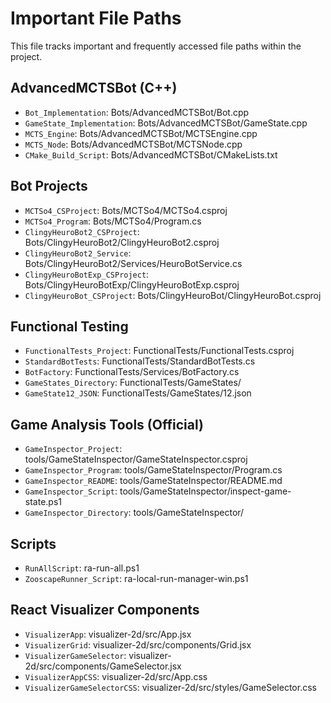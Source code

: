 # Important File Paths

This file tracks important and frequently accessed file paths within the project.

## AdvancedMCTSBot (C++)

- `Bot_Implementation`: Bots/AdvancedMCTSBot/Bot.cpp
- `GameState_Implementation`: Bots/AdvancedMCTSBot/GameState.cpp
- `MCTS_Engine`: Bots/AdvancedMCTSBot/MCTSEngine.cpp
- `MCTS_Node`: Bots/AdvancedMCTSBot/MCTSNode.cpp
- `CMake_Build_Script`: Bots/AdvancedMCTSBot/CMakeLists.txt

## Bot Projects

- `MCTSo4_CSProject`: Bots/MCTSo4/MCTSo4.csproj
- `MCTSo4_Program`: Bots/MCTSo4/Program.cs
- `ClingyHeuroBot2_CSProject`: Bots/ClingyHeuroBot2/ClingyHeuroBot2.csproj
- `ClingyHeuroBot2_Service`: Bots/ClingyHeuroBot2/Services/HeuroBotService.cs
- `ClingyHeuroBotExp_CSProject`: Bots/ClingyHeuroBotExp/ClingyHeuroBotExp.csproj
- `ClingyHeuroBot_CSProject`: Bots/ClingyHeuroBot/ClingyHeuroBot.csproj

## Functional Testing

- `FunctionalTests_Project`: FunctionalTests/FunctionalTests.csproj
- `StandardBotTests`: FunctionalTests/StandardBotTests.cs
- `BotFactory`: FunctionalTests/Services/BotFactory.cs
- `GameStates_Directory`: FunctionalTests/GameStates/
- `GameState12_JSON`: FunctionalTests/GameStates/12.json

## Game Analysis Tools (Official)

- `GameInspector_Project`: tools/GameStateInspector/GameStateInspector.csproj
- `GameInspector_Program`: tools/GameStateInspector/Program.cs
- `GameInspector_README`: tools/GameStateInspector/README.md
- `GameInspector_Script`: tools/GameStateInspector/inspect-game-state.ps1
- `GameInspector_Directory`: tools/GameStateInspector/

## Scripts

- `RunAllScript`: ra-run-all.ps1
- `ZooscapeRunner_Script`: ra-local-run-manager-win.ps1

## React Visualizer Components

- `VisualizerApp`: visualizer-2d/src/App.jsx
- `VisualizerGrid`: visualizer-2d/src/components/Grid.jsx
- `VisualizerGameSelector`: visualizer-2d/src/components/GameSelector.jsx
- `VisualizerAppCSS`: visualizer-2d/src/App.css
- `VisualizerGameSelectorCSS`: visualizer-2d/src/styles/GameSelector.css